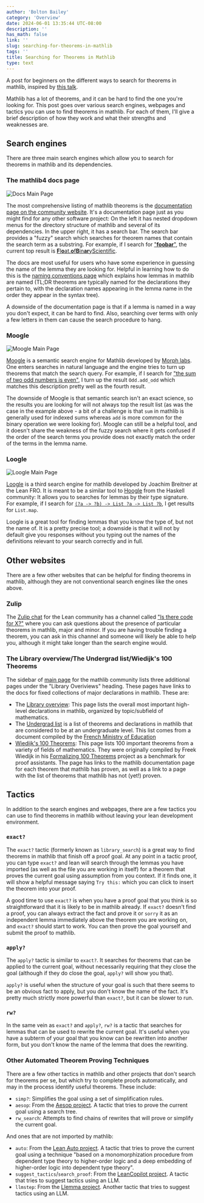 ```yaml
---
author: 'Bolton Bailey'
category: 'Overview'
date: 2024-06-01 13:35:44 UTC-08:00
description: ''
has_math: false
link: ''
slug: searching-for-theorems-in-mathlib
tags: ''
title: Searching for Theorems in Mathlib
type: text
---
```

A post for beginners on the different ways to search for theorems in mathlib, inspired by [this talk](https://www.youtube.com/watch?v=UJrYKR01QwU).

<!-- TEASER_END -->

Mathlib has a lot of theorems, and it can be hard to find the one you're looking for. This post goes over various search engines, webpages and tactics you can use to find theorems in mathlib. For each of them, I'll give a brief description of how they work and what their strengths and weaknesses are.

## Search engines

There are three main search engines which allow you to search for theorems in mathlib and its dependencies.

### The mathlib4 docs page

![Docs Main Page](/images/documentation-screenshot.png)

The most comprehensive listing of mathlib theorems is the [documentation page on the community website](https://leanprover-community.github.io/mathlib4_docs/). It's a documentation page just as you might find for any other software project: On the left it has nested dropdown menus for the directory structure of mathlib and several of its dependencies. In the upper right, it has a search bar. The search bar provides a "fuzzy" search which searches for theorem names that contain the search term as a substring. For example, if I search for ["**foobar**"](https://leanprover-community.github.io/mathlib4_docs/search.html?sitesearch=https%3A%2F%2Fleanprover-community.github.io%2Fmathlib4_docs&q=foobar), the current top result is [**F**l**o**at.**o**f**B**in**ar**yScientific](https://leanprover-community.github.io/mathlib4_docs/Init/Data/OfScientific.html#Float.ofBinaryScientific).

The docs are most useful for users who have some experience in guessing the name of the lemma they are looking for. Helpful in learning how to do this is the [naming conventions page](https://leanprover-community.github.io/contribute/naming.html) which explains how lemmas in mathlib are named (TL;DR theorems are typically named for the declarations they pertain to, with the declaration names appearing in the lemma name in the order they appear in the syntax tree).

A downside of the documentation page is that if a lemma is named in a way you don't expect, it can be hard to find. Also, searching over terms with only a few letters in them can cause the search procedure to hang.

<!-- Note, it would be nice to credit the main developer of the docs page, if there is one. -->

### Moogle

![Moogle Main Page](/images/moogle-screenshot.png)

[Moogle](https://www.moogle.ai/) is a semantic search engine for Mathlib developed by [Morph labs](https://morph.so/). One enters searches in natural language and the engine tries to turn up theorems that match the search query. For example, if I search for ["the sum of two odd numbers is even"](https://www.moogle.ai/search/raw?q=the%20sum%20of%20two%20odd%20numbers%20is%20even), I turn up the result `Odd.add_odd` which matches this description pretty well as the fourth result.

The downside of Moogle is that semantic search isn't an exact science, so the results you are looking for will not always top the result list (as was the case in the example above - a bit of a challenge is that `sum` in mathlib is generally used for indexed sums whereas `add` is more common for the binary operation we were looking for). Moogle can still be a helpful tool, and it doesn't share the weakness of the fuzzy search where it gets confused if the order of the search terms you provide does not exactly match the order of the terms in the lemma name.

### Loogle

![Loogle Main Page](/images/loogle-screenshot.png)

[Loogle](https://loogle.lean-lang.org/) is a third search engine for mathlib developed by Joachim Breitner at the Lean FRO. It is meant to be a similar tool to [Hoogle](https://hoogle.haskell.org/) from the Haskell community: It allows you to searches for lemmas by their type signature. For example, if I search for [`(?a -> ?b) -> List ?a -> List ?b`](https://loogle.lean-lang.org/?q=(?a%20-%3E%20?b)%20-%3E%20List%20?a%20-%3E%20List%20?b), I get results for `List.map`.

Loogle is a great tool for finding lemmas that you know the type of, but not the name of. It is a pretty precise tool; a downside is that it will not by default give you responses without you typing out the names of the definitions relevant to your search correctly and in full.

## Other websites

There are a few other websites that can be helpful for finding theorems in mathlib, although they are not conventional search engines like the ones above.

### Zulip

The [Zulip chat](https://leanprover.zulipchat.com/) for the Lean community has a channel called ["Is there code for X?"](https://leanprover.zulipchat.com/#narrow/stream/217875-Is-there-code-for-X.3F) where you can ask questions about the presence of particular theorems in mathlib, major and minor. If you are having trouble finding a theorem, you can ask in this channel and someone will likely be able to help you, although it might take longer than the search engine would.

### The Library overview/The Undergrad list/Wiedijk's 100 Theorems

The sidebar of [main page](https://leanprover-community.github.io/index.html) for the mathlib community lists three additional pages under the "Library Overiviews" heading. These pages have links to the docs for fixed collections of major declarations in mathlib. These are:

* The [Library overview](https://leanprover-community.github.io/mathlib-overview.html): This page lists the overall most important high-level declarations in mathlib, organized by topic/subfield of mathematics.
* The [Undergrad list](https://leanprover-community.github.io/undergrad/) is a list of theorems and declarations in mathlib that are considered to be at an undergraduate level. This list comes from a document compiled by the [French Ministry of Education](https://media.devenirenseignant.gouv.fr/file/agreg_externe/59/7/p2020_agreg_ext_maths_1107597.pdf)
* [Wiedijk's 100 Theorems](https://leanprover-community.github.io/100.html): This page lists 100 important theorems from a variety of fields of mathematics. They were originally compiled by Freek Wiedijk in his [Formalizing 100 Theorems](https://www.cs.ru.nl/~freek/100/) project as a benchmark for proof assistants. The page has links to the mathlib documentation page for each theorem that mathlib has proven, as well as a link to a page with the list of theorems that mathlib has not (yet!) proven.

## Tactics

In addition to the search engines and webpages, there are a few tactics you can use to find theorems in mathlib without leaving your lean development environment.

### `exact?`

The `exact?` tactic (formerly known as `library_search`) is a great way to find theorems in mathlib that finish off a proof goal. At any point in a tactic proof, you can type `exact?` and lean will search through the lemmas you have imported (as well as the file you are working in itself) for a theorem that proves the current goal using assumption from you context. If it finds one, it will show a helpful message saying `Try this:` which you can click to insert the theorem into your proof.

A good time to use `exact?` is when you have a proof goal that you think is so straightforward that it is likely to be in mathlib already. If `exact?` doesn't find a proof, you can always extract the fact and prove it or `sorry` it as an independent lemma immediately above the theorem you are working on, and `exact?` should start to work. You can then prove the goal yourself and submit the proof to mathlib.

### `apply?`

The `apply?` tactic is similar to `exact?`. It searches for theorems that can be applied to the current goal, without necessarily requiring that they close the goal (although if they do close the goal, `apply?` will show you that).

`apply?` is useful when the structure of your goal is such that there seems to be an obvious fact to apply, but you don't know the name of the fact. It's pretty much strictly more powerful than `exact?`, but it can be slower to run.

### `rw?`

In the same vein as `exact?` and `apply?`, `rw?` is a tactic that searches for lemmas that can be used to rewrite the current goal. It's useful when you have a subterm of your goal that you know can be rewritten into another form, but you don't know the name of the lemma that does the rewriting.

### Other Automated Theorem Proving Techniques

There are a few other tactics in mathlib and other projects that don't search for theorems per se, but which try to complete proofs automatically, and may in the process identify useful theorems. These include:

* `simp?`: Simplifies the goal using a set of simplification rules.
* `aesop`: From the [Aesop project](https://github.com/leanprover-community/aesop). A tactic that tries to prove the current goal using a search tree.
* `rw_search`: Attempts to find chains of rewrites that will prove or simplify the current goal.

And ones that are not imported by mathlib:

* `auto`: From the [Lean Auto project](https://github.com/leanprover-community/lean-auto). A tactic that tries to prove the current goal using a technique "based on a monomorphization procedure from dependent type theory to higher-order logic and a deep embedding of higher-order logic into dependent type theory".
* `suggest_tactics`/`search_proof`: From the [LeanCopilot project](https://github.com/lean-dojo/LeanCopilot). A tactic that tries to suggest tactics using an LLM.
* `llmstep`: From the [Llemma project](https://github.com/wellecks/llmstep). Another tactic that tries to suggest tactics using an LLM.
